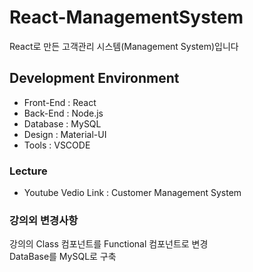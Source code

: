 # React-ManagementSystem

React로 만든 고객관리 시스템(Management System)입니다

## Development Environment
* Front-End : React
* Back-End : Node.js
* Database : MySQL
* Design : Material-UI
* Tools : VSCODE

### Lecture
* Youtube Vedio Link : Customer Management System

### 강의외 변경사항
강의의 Class 컴포넌트를 Functional 컴포넌트로 변경<br/>
DataBase를 MySQL로 구축
